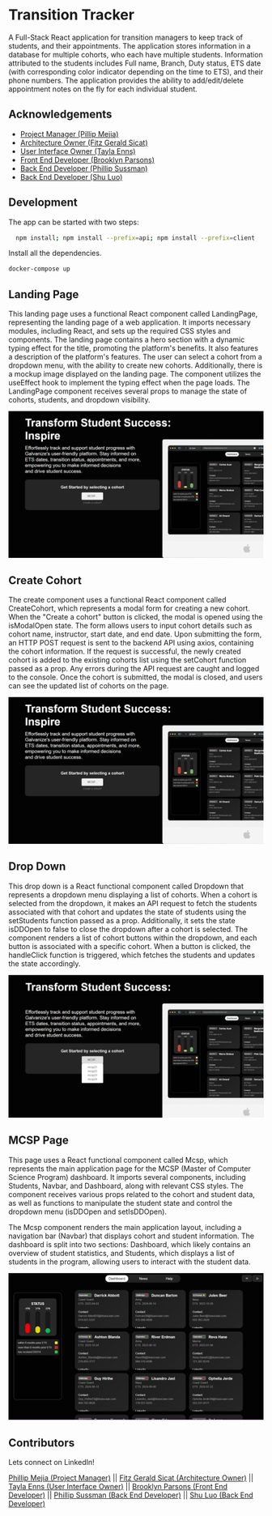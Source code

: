 
# Transition Tracker

A Full-Stack React application for transition managers to keep track of students, and their appointments. The application stores information in a database for multiple cohorts, who each have multiple students. Information attributed to the students includes Full name, Branch, Duty status, ETS date (with corresponding color indicator depending on the time to ETS), and their phone numbers. The application provides the ability to add/edit/delete appointment notes on the fly for each individual student.


## Acknowledgements

 - [Project Manager (Pillip Mejia)](https://github.com/oscarmejia1776)
 - [Architecture Owner (Fitz Gerald Sicat)](https://github.com/gfitzsicat)
 - [User Interface Owner (Tayla Enns)](https://github.com/taylaenns8)
 - [Front End Developer (Brooklyn Parsons)](https://github.com/Brooklyn-Parsons)
 - [Back End Developer (Phillip Sussman)](https://github.com/Sussman-P)
 - [Back End Developer (Shu Luo)](https://github.com/luo-s)


## Development 

The app can be started with two steps:

```bash
  npm install; npm install --prefix=api; npm install --prefix=client
```
Install all the dependencies. 
```bash
docker-compose up
```
## Landing Page


This landing page uses a functional React component called LandingPage, representing the landing page of a web application. It imports necessary modules, including React, and sets up the required CSS styles and components. The landing page contains a hero section with a dynamic typing effect for the title, promoting the platform's benefits. It also features a description of the platform's features. The user can select a cohort from a dropdown menu, with the ability to create new cohorts. Additionally, there is a mockup image displayed on the landing page. The component utilizes the useEffect hook to implement the typing effect when the page loads. The LandingPage component receives several props to manage the state of cohorts, students, and dropdown visibility.

![Landing Page Screenshot](https://github.com/Brooklyn-Parsons/transition-tracking/blob/main/TT%20Landing%20Page.png?raw=true)
## Create Cohort


The create component uses a functional React component called CreateCohort, which represents a modal form for creating a new cohort. When the "Create a cohort" button is clicked, the modal is opened using the isModalOpen state. The form allows users to input cohort details such as cohort name, instructor, start date, and end date. Upon submitting the form, an HTTP POST request is sent to the backend API using axios, containing the cohort information. If the request is successful, the newly created cohort is added to the existing cohorts list using the setCohort function passed as a prop. Any errors during the API request are caught and logged to the console. Once the cohort is submitted, the modal is closed, and users can see the updated list of cohorts on the page.

![Create Cohort Screenshot](https://github.com/Brooklyn-Parsons/transition-tracking/blob/main/TT%20Landing%20Page.png?raw=true)
## Drop Down

This drop down is a React functional component called Dropdown that represents a dropdown menu displaying a list of cohorts. When a cohort is selected from the dropdown, it makes an API request to fetch the students associated with that cohort and updates the state of students using the setStudents function passed as a prop. Additionally, it sets the state isDDOpen to false to close the dropdown after a cohort is selected. The component renders a list of cohort buttons within the dropdown, and each button is associated with a specific cohort. When a button is clicked, the handleClick function is triggered, which fetches the students and updates the state accordingly.

![Drop Down Screenshot](https://raw.githubusercontent.com/Brooklyn-Parsons/transition-tracking/main/Screenshot%202023-07-26%20104959.png)
## MCSP Page

This page uses a React functional component called Mcsp, which represents the main application page for the MCSP (Master of Computer Science Program) dashboard. It imports several components, including Students, Navbar, and Dashboard, along with relevant CSS styles. The component receives various props related to the cohort and student data, as well as functions to manipulate the student state and control the dropdown menu (isDDOpen and setIsDDOpen).

The Mcsp component renders the main application layout, including a navigation bar (Navbar) that displays cohort and student information. The dashboard is split into two sections: Dashboard, which likely contains an overview of student statistics, and Students, which displays a list of students in the program, allowing users to interact with the student data.

![MCSP Page Screenshot](https://raw.githubusercontent.com/Brooklyn-Parsons/transition-tracking/main/Screenshot%202023-07-26%20110003.png)
## Contributors

Lets connect on LinkedIn!

  [Phillip Mejia (Project Manager)](https://www.linkedin.com/in/phillipmejia1776/) || [Fitz Gerald Sicat (Architecture Owner)](https://www.linkedin.com/in/fitz-gerald-sicat/) || [Tayla Enns (User Interface Owner)](https://www.linkedin.com/in/tayla-enns/) || [Brooklyn Parsons (Front End Developer)](https://www.linkedin.com/in/brooklyn-parsons-17051925b/) || [Phillip Sussman (Back End Developer)](https://www.linkedin.com/in/phillipsussman/) || [Shu Luo (Back End Developer)](https://www.linkedin.com/in/shuluo/)
